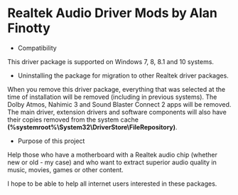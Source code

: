 # Realtek Audio Driver Mods by Alan Finotty

* Compatibility

This driver package is supported on Windows 7, 8, 8.1 and 10 systems.

* Uninstalling the package for migration to other Realtek driver packages.

When you remove this driver package, everything that was selected at the time of installation will be removed (including in previous systems). The Dolby Atmos, Nahimic 3 and Sound Blaster Connect 2 apps will be removed. The main driver, extension drivers and software components will also have their copies removed from the system cache **(%systemroot%\System32\DriverStore\FileRepository)**.

* Purpose of this project

Help those who have a motherboard with a Realtek audio chip (whether new or old - my case) and who want to extract superior audio quality in music, movies, games or other content.

I hope to be able to help all internet users interested in these packages.
